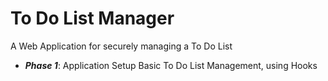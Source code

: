 # To Do List Manager

A Web Application for securely managing a To Do List

- **_Phase 1_**: Application Setup
  Basic To Do List Management, using Hooks

